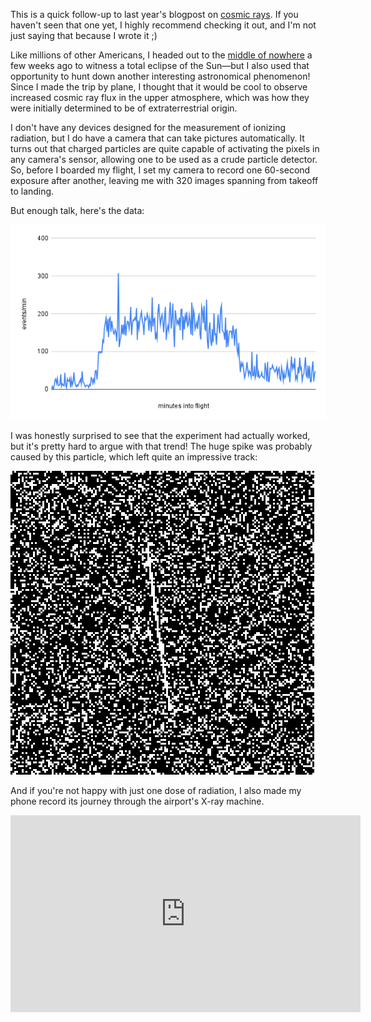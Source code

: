 This is a quick follow-up to last year's blogpost on [cosmic rays](https://blog.bithole.dev/blogposts/cosmic-ray/). If you haven't seen that one yet, I highly recommend checking it out, and I'm not just saying that because I wrote it ;)

Like millions of other Americans, I headed out to the [middle of nowhere](https://en.wikipedia.org/wiki/Austin,_Texas) a few weeks ago to witness a total eclipse of the Sun&mdash;but I also used that opportunity to hunt down another interesting astronomical phenomenon! Since I made the trip by plane, I thought that it would be cool to observe increased cosmic ray flux in the upper atmosphere, which was how they were initially determined to be of extraterrestrial origin.

I don't have any devices designed for the measurement of ionizing radiation, but I do have a camera that can take pictures automatically. It turns out that charged particles are quite capable of activating the pixels in any camera's sensor, allowing one to be used as a crude particle detector. So, before I boarded my flight, I set my camera to record one 60-second exposure after another, leaving me with 320 images spanning from takeoff to landing.

But enough talk, here's the data:

![cosmic ray vs time in flight trend](chart.png)

I was honestly surprised to see that the experiment had actually worked, but it's pretty hard to argue with that trend! The huge spike was probably caused by this particle, which left quite an impressive track:

![long particle track](track.png)

And if you're not happy with just one dose of radiation, I also made my phone record its journey through the airport's X-ray machine.

<iframe width="560" height="315" src="https://www.youtube-nocookie.com/embed/penNi1pGmiw?si=OYGkxegSKm5P3qXf" title="YouTube video player" frameborder="0" allow="accelerometer; autoplay; clipboard-write; encrypted-media; gyroscope; picture-in-picture; web-share" referrerpolicy="strict-origin-when-cross-origin" allowfullscreen></iframe>